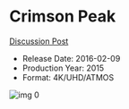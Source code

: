 # Crimson Peak

[Discussion Post](https://www.avsforum.com/threads/bass-eq-for-filtered-movies.2995212/post-56885422)

* Release Date: 2016-02-09
* Production Year: 2015
* Format: 4K/UHD/ATMOS

![img 0](https://i.imgur.com/PbxS0Pr.jpg)

